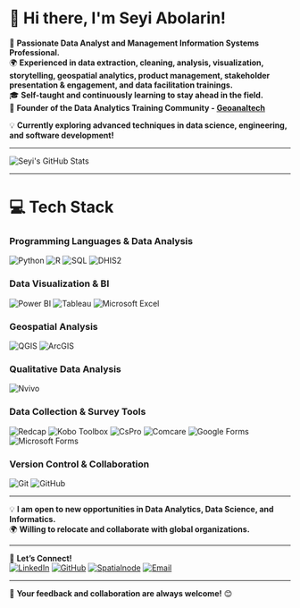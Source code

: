 # 👋 Hi there, I'm Seyi Abolarin!  
🚀 **Passionate Data Analyst and Management Information Systems Professional.**  
🌍 **Experienced in data extraction, cleaning, analysis, visualization, storytelling, geospatial analytics, product management, stakeholder presentation & engagement, and data facilitation trainings.**  
🎓 **Self-taught and continuously learning to stay ahead in the field.**  
🌱 **Founder of the Data Analytics Training Community - [Geoanaltech](https://www.linkedin.com/company/geoanaltech)**  

💡 **Currently exploring advanced techniques in data science, engineering, and software development!**  

---

<!-- GitHub stats from https://github.com/anuraghazra/github-readme-stats -->
![Seyi's GitHub Stats](https://github-readme-stats.vercel.app/api?username=seyiabolarin&theme=radical&hide_border=false&include_all_commits=true&count_private=false)<br/>

---

# 💻 Tech Stack  
<!-- Badges from https://github.com/Ileriayo/markdown-badges -->

### **Programming Languages & Data Analysis**  
![Python](https://img.shields.io/badge/python-3670A0?style=for-the-badge&logo=python&logoColor=ffdd54) 
![R](https://img.shields.io/badge/R-276DC3?style=for-the-badge&logo=r&logoColor=white) 
![SQL](https://img.shields.io/badge/SQL-336791?style=for-the-badge&logo=postgresql&logoColor=white) 
![DHIS2](https://img.shields.io/badge/DHIS2-2D9CDB?style=for-the-badge&logo=dhis2&logoColor=white) 

### **Data Visualization & BI**  
![Power BI](https://img.shields.io/badge/Power_BI-F2C811?style=for-the-badge&logo=powerbi&logoColor=black) 
![Tableau](https://img.shields.io/badge/Tableau-E97627?style=for-the-badge&logo=tableau&logoColor=white) 
![Microsoft Excel](https://img.shields.io/badge/Microsoft_Excel-217346?style=for-the-badge&logo=microsoft-excel&logoColor=white) 

### **Geospatial Analysis**  
![QGIS](https://img.shields.io/badge/QGIS-3CAA3C?style=for-the-badge&logo=qgis&logoColor=white) 
![ArcGIS](https://img.shields.io/badge/ArcGIS-0079C1?style=for-the-badge&logo=esri&logoColor=white) 

### **Qualitative Data Analysis**  
![Nvivo](https://img.shields.io/badge/NVivo-1C1C1C?style=for-the-badge&logo=nvidia&logoColor=white) 

### **Data Collection & Survey Tools**  
![Redcap](https://img.shields.io/badge/REDCap-FF0000?style=for-the-badge) 
![Kobo Toolbox](https://img.shields.io/badge/Kobo_Toolbox-2C8EBB?style=for-the-badge) 
![CsPro](https://img.shields.io/badge/CsPro-0076D6?style=for-the-badge) 
![Comcare](https://img.shields.io/badge/Comcare-0078D7?style=for-the-badge&logo=microsoft) 
![Google Forms](https://img.shields.io/badge/Google_Forms-4285F4?style=for-the-badge&logo=google) 
![Microsoft Forms](https://img.shields.io/badge/Microsoft_Forms-0078D4?style=for-the-badge&logo=microsoft) 

### **Version Control & Collaboration**  
![Git](https://img.shields.io/badge/Git-F05033?style=for-the-badge&logo=git&logoColor=white) 
![GitHub](https://img.shields.io/badge/GitHub-181717?style=for-the-badge&logo=github&logoColor=white)  

---

💡 **I am open to new opportunities in Data Analytics, Data Science, and Informatics.**  
🌍 **Willing to relocate and collaborate with global organizations.**  

---

🚀 **Let’s Connect!**  
[![LinkedIn](https://img.shields.io/badge/LinkedIn-0077B5?style=for-the-badge&logo=linkedin&logoColor=white)](https://www.linkedin.com/in/seyiabolarin) 
[![GitHub](https://img.shields.io/badge/GitHub-181717?style=for-the-badge&logo=github&logoColor=white)](https://github.com/seyiabolarin) 
[![Spatialnode](https://img.shields.io/badge/Spatialnode-3C91E6?style=for-the-badge&logo=data&logoColor=white)](https://www.spatialnode.net/seyiabolarin) 
[![Email](https://img.shields.io/badge/Email-D14836?style=for-the-badge&logo=gmail&logoColor=white)](mailto:seyiabolarin@hotmail.com)  

---

💬 **Your feedback and collaboration are always welcome!** 😊
